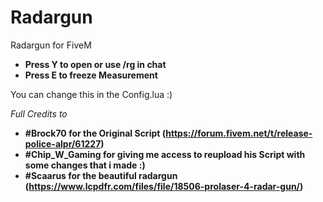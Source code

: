 # Radargun
Radargun for FiveM

- **Press Y to open or use /rg in chat**
- **Press E to freeze Measurement**

You can change this in the Config.lua :)


*Full Credits to*
- **#Brock70 for the Original Script (https://forum.fivem.net/t/release-police-alpr/61227)**
- **#Chip_W_Gaming for giving me access to reupload his Script with some changes that i made :)**
- **#Scaarus for the beautiful radargun (https://www.lcpdfr.com/files/file/18506-prolaser-4-radar-gun/)**
